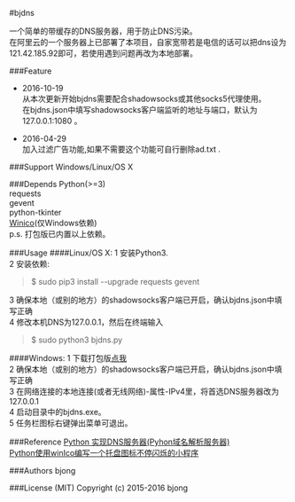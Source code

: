 #bjdns

一个简单的带缓存的DNS服务器，用于防止DNS污染。  
在阿里云的一个服务器上已部署了本项目，自家宽带若是电信的话可以把dns设为121.42.185.92即可，若使用遇到问题再改为本地部署。

###Feature
* 2016-10-19  
从本次更新开始bjdns需要配合shadowsocks或其他socks5代理使用。  
在bjdns.json中填写shadowsocks客户端监听的地址与端口，默认为 127.0.0.1:1080 。

* 2016-04-29  
加入过滤广告功能,如果不需要这个功能可自行删除ad.txt .  

###Support
Windows/Linux/OS X

###Depends
Python(>=3)  
requests  
gevent  
python-tkinter  
[Winico](https://github.com/lijiejie/python-flash-trayicons/tree/master/winico0.6)(仅Windows依赖)  
p.s. 打包版已内置以上依赖。

###Usage
####Linux/OS X:
1 安装Python3.  
2 安装依赖:
> $ sudo pip3 install --upgrade requests gevent

3 确保本地（或别的地方）的shadowsocks客户端已开启，确认bjdns.json中填写正确  
4 修改本机DNS为127.0.0.1，然后在终端输入  
>$ sudo python3 bjdns.py  

####Windows:
1 下载打包版[点我](https://github.com/bieberg0n/bjdns/releases)  
2 确保本地（或别的地方）的shadowsocks客户端已开启，确认bjdns.json中填写正确  
3 在网络连接的本地连接(或者无线网络)-属性-IPv4里，将首选DNS服务器改为127.0.0.1  
4 启动目录中的bjdns.exe。  
5 任务栏图标右键弹出菜单可退出。  

###Reference
[Python 实现DNS服务器(Pyhon域名解析服务器)](http://blog.csdn.net/trbbadboy/article/details/8093256)  
[Python使用winIco编写一个托盘图标不停闪烁的小程序](http://www.lijiejie.com/python-winico-flash-trayicon/)

###Authors
bjong

###License (MIT)
Copyright (c) 2015-2016 bjong
